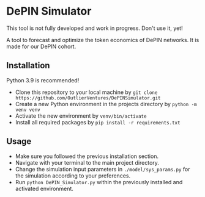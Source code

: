 # DePIN Simulator
This tool is not fully developed and work in progress. Don't use it, yet!

A tool to forecast and optimize the token economics of DePIN networks.
It is made for our DePIN cohort.

## Installation

Python 3.9 is recommended!

- Clone this repository to your local machine by `git clone https://github.com/OutlierVentures/DePINSimulator.git`
- Create a new Python environment in the projects directory by `python -m venv venv`
- Activate the new environment by `venv/bin/activate`
- Install all required packages by `pip install -r requirements.txt`

## Usage
- Make sure you followed the previous installation section.
- Navigate with your terminal to the main project directory.
- Change the simulation input parameters in `./model/sys_params.py` for the simulation according to your preferences.
- Run `python DePIN_Simulator.py` within the previously installed and activated environment.